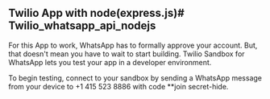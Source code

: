 ## Twilio App with node(express.js)# Twilio_whatsapp_api_nodejs

For this App to work, WhatsApp has to formally approve your account. But, that doesn't mean you have to wait to start building. Twilio Sandbox for WhatsApp lets you test your app in a developer environment.

To begin testing, connect to your sandbox by sending a WhatsApp message from your device to +1 415 523 8886 with code **join secret-hide.


